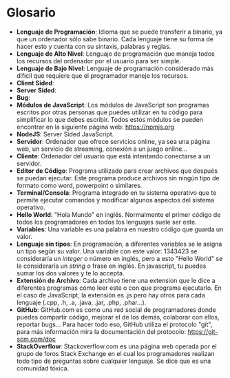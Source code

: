 # Glosario
- **Lenguaje de Programación**: Idioma que se puede transferir a binario, ya que un ordenador sólo sabe binario. Cada lenguaje tiene su forma de hacer esto y cuenta con su sintaxis, palabras y reglas.
- **Lenguaje de Alto Nivel**: Lenguaje de programación que maneja todos los recursos del ordenador por el usuario para ser simple.
- **Lenguaje de Bajo Nivel**: Lenguaje de programación considerado más difícil que requiere que el programador maneje los recursos.
- **Client Sided**:
- **Server Sided**:
- **Bug**: 
- **Módulos de JavaScript**: Los módulos de JavaScript son programas escritos por otras personas que puedes utilizar en tu código para simplificar lo que debes escribir. Todos estos módulos se pueden encontrar en la siguiente página web: https://npmjs.org
- **NodeJS**: Server Sided JavaScript.
- **Servidor**: Ordenador que ofrece servicios online, ya sea una página web, un servicio de streaming, conexión a un juego online...
- **Cliente**: Ordenador del usuario que está intentando conectarse a un servidor.
- **Editor de Código**: Programa utilizado para crear archivos que después se puedan ejecutar. Este programa produce archivos sin ningún tipo de formato como word, powerpoint o similares.
- **Terminal/Consola**: Programa integrado en tu sistema operativo que te permite ejecutar comandos y modificar algunos aspectos del sistema operativo.
- **Hello World**: "Hola Mundo" en inglés. Normalmente el primer código de todos los programadores en todos los lenguajes suele ser este.
- **Variables**: Una variable es una palabra en nuestro código que guarda un valor.
- **Lenguaje sin tipos**: En programación, a diferentes variables se le asigna un tipo según su valor. Una variable con este valor: 1343423 se consideraría un *integer* o número en inglés, pero a esto "Hello World" se le consideraría un *string* o frase en inglés. En javascript, tu puedes sumar los dos valores y te lo accepta.
- **Extensión de Archivo**: Cada archivo tiene una extension que le dice a diferentes programas cómo leer este o con que programa ejecutarlo. En el caso de JavaScript, la extensión es .js pero hay otros para cada lenguaje (.cpp, .h, .a, .java, .jar, .php, .phar...).
- **GitHub**: GitHub.com es como una red social de programadores donde puedes compartir código, mejorar el de los demás, colaborar con ellos, reportar bugs... Para hacer todo eso, GitHub utiliza el protocolo "git", para más información mira la documentación del protocolo: https://git-scm.com/doc
- **StackOverflow**: Stackoverflow.com es una página web operada por el grupo de foros Stack Exchange en el cual los programadores realizan todo tipo de preguntas sobre cualquier lenguaje. Se dice que es una comunidad tóxica. 

